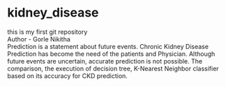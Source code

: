 # kidney_disease
this is my first git repository
<br>
Author - Gorle Nikitha<br>
Prediction is a statement about future events. Chronic Kidney Disease Prediction has become 
the need of the patients and Physician. Although future events are uncertain, accurate 
prediction is not possible. The comparison, the execution of decision tree, K-Nearest 
Neighbor classifier based on its accuracy for CKD prediction.
